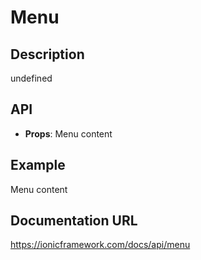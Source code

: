 # Menu

## Description
undefined

## API
- **Props**: <IonMenu><IonContent>Menu content</IonContent></IonMenu>

## Example
<IonMenu><IonContent>Menu content</IonContent></IonMenu>

## Documentation URL
https://ionicframework.com/docs/api/menu
